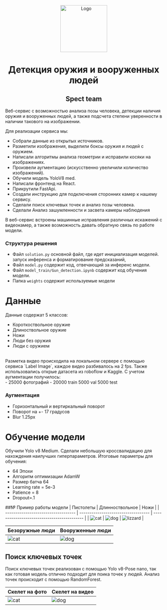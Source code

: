 
<div align="center">
  <a>
    <img src="images/logo.jpg" alt="Logo" width="150" height="150">
  </a>
</div>
<h1 align="center">Детекция оружия и вооруженных людей</h1>
<h2 align="center">Spect team </h2>

Веб-сервис с возможностью анализа позы человека, детекции наличия оружия и вооруженных людей, а также подсчета степени уверенности в наличии такового на изображении.

Для реализации сервиса мы:
- Собрали данные из открытых источников.
- Разметили изображения, выделили боксы оружия и людей с оружием.
- Написали алгоритмы анализа геометрии и исправили косяки на изображениях.
- Произвели аугментацию (искусственно увеличили количество изображений).
- Обучили модель YoloV8 med.
- Написали фронтенд на React.
- Прикрутили FastApi.
- Создали инструкцию для подключения сторонних камер к нашему сервису.
- Сделали поиск ключевых точек и анализ позы человека.
- Сделали Анализ зашумленности и засвета камеры наблюдения

В веб-сервис встроены машинные исправления различных искажений с видеокамер, а также возможность давать обратную связь по работе модели.
### Структура решения
- Файл `solution.py` основной файл, где идет инициализация моделей.
запуск инференса и форматирование предсказаний, 
- Файл `model.py` содержит код, отвечающий за инференс модели.
- Файл `model_train/Gun_detection.ipynb` содержит код обучения модели.
- Папка `weights` содержит используемые модели

# Данные

Данные содержат 5 классов:
- Короткоствольное оружие
- Длиноствольное оружие
- Ножи
- Люди без оружия
- Люди с оружием
<br>
Разметка видео происходила на локальном сервере с помощью сервиса `Label Image`, каждое видео разбивалось на 2 fps. Также использовались открые датасета из roboflow и Kaggle. С учетом аугментации получилось:
</br>
- 25000 фотографий
- 20000 train 5000 val 5000 test
  
### Аугментация
- Горизонтальный и вертиркальный поворот
- Поворот на +- 17 градусов
- Blur 1.25px

# Обучение модели

Обучили Yolo v8 Medium. Сделали небольшую кроссвалидацию для нахождения наилучших гиперпараметров. Итоговые параметры для обучения:
- 64 Эпохи
- Алгоритм оптимизации AdamW
- Размер батча 64
- Learning rate = 5e-3
- Patience = 8
- Dropout=.1

##№ Пример работы модели
| Пистолеты                           | Длинноствольное                     | Ножи                                        |
| ----------------------------------- | ----------------------------------- | ------------------------------------------- |
| ![cat](https://example.com/cat.png) | ![dog](https://example.com/dog.png) | ![lizzard](https://example.com/lizzard.png) |

| Безоружные люди        | Вооруженные люди       |
| ---------------------- | ---------------------- |
| ![cat](images/cat.png) | ![dog](images/dog.png) |

## Поиск ключевых точек

Поиск ключевых точек реализован с помощью Yolo v8-Pose nano, так как готовая модель отлично подходит для поика точек у людей. Анализ точек происходит с помощью RandomForest.

|Скелет на фото          |Скелет на видео      |
| ---------------------- | ---------------------- |
| ![cat](images/cat.png) | ![dog](images/dog.png) |








